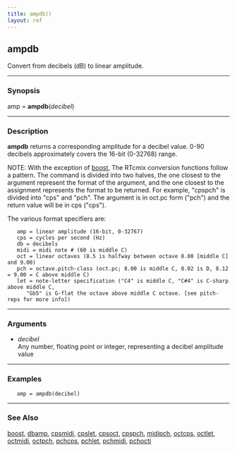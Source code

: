 ```yaml
---
title: ampdb()
layout: ref
---
```


## ampdb

Convert from decibels (dB) to linear amplitude.

-----

### Synopsis

amp = **ampdb**(*decibel*)

-----

### Description

**ampdb** returns a corresponding amplitude for a decibel value. 0-90
decibels approximately covers the 16-bit (0-32768) range.

NOTE: With the exception of [boost](boost.html), The RTcmix conversion
functions follow a pattern. The command is divided into two halves, the
one closest to the argument represent the format of the argument, and
the one closest to the assignment represents the format to be returned.
For example, "cpspch" is divided into "cps" and "pch". The argument is
in oct.pc form ("pch") and the return value will be in cps ("cps").

The various format specifiers are:

``` 
   amp = linear amplitude (16-bit, 0-32767)
   cps = cycles per second (Hz)
   db = decibels
   midi = midi note # (60 is middle C)
   oct = linear octaves (8.5 is halfway between octave 8.00 [middle C] and 9.00)
   pch = octave.pitch-class (oct.pc; 8.00 is middle C, 8.02 is D, 8.12 = 9.00 = C above middle C)
   let = note-letter specification ("C4" is middle C, "C#4" is C-sharp above middle C,
      "Gb5" is G-flat the octave above middle C octave. [see pitch-reps for more info])
```

-----

### Arguments

  - *decibel*  
    Any number, floating point or integer, representing a decibel
    amplitude value

-----

### Examples

``` 
   amp = ampdb(decibel)
```

-----

### See Also

[boost](boost.html), [dbamp](dbamp.html), [cpsmidi](cpsmidi.html),
[cpslet](cpslet.html), [cpsoct](cpsoct.html), [cpspch](cpspch.html),
[midipch](midipch.html), [octcps](octcps.html), [octlet](octlet.html),
[octmidi](octmidi.html), [octpch](octpch.html), [pchcps](pchcps.html),
[pchlet](pchlet.html), [pchmidi](pchmidi.html), [pchocti](pchoct.html)
